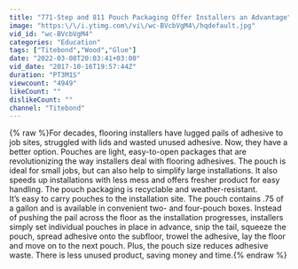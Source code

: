 ```yaml
---
title: "771-Step and 811 Pouch Packaging Offer Installers an Advantage"
image: "https:\/\/i.ytimg.com\/vi\/wc-BVcbVgM4\/hqdefault.jpg"
vid_id: "wc-BVcbVgM4"
categories: "Education"
tags: ["Titebond","Wood","Glue"]
date: "2022-03-08T20:03:41+03:00"
vid_date: "2017-10-16T19:57:44Z"
duration: "PT3M1S"
viewcount: "4949"
likeCount: ""
dislikeCount: ""
channel: "Titebond"
---
```

{% raw %}For decades, flooring installers have lugged pails of adhesive to job sites, struggled with lids and wasted unused adhesive. Now, they have a better option. Pouches are light, easy-to-open packages that are revolutionizing the way installers deal with flooring adhesives. The pouch is ideal for small jobs, but can also help to simplify large installations. It also speeds up installations with less mess and offers fresher product for easy handling. The pouch packaging is recyclable and weather-resistant.<br />It’s easy to carry pouches to the installation site. The pouch contains .75 of a gallon and is available in convenient two- and four-pouch boxes. Instead of pushing the pail across the floor as the installation progresses, installers simply set individual pouches in place in advance, snip the tail, squeeze the pouch, spread adhesive onto the subfloor, trowel the adhesive, lay the floor and move on to the next pouch. Plus, the pouch size reduces adhesive waste. There is less unused product, saving money and time.{% endraw %}
